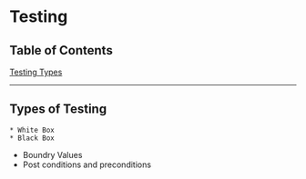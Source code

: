 # Testing

## Table of Contents  

[Testing Types](#types)  

___

<a name="types"></a>

## Types of Testing

    * White Box
    * Black Box

* Boundry Values
* Post conditions and preconditions